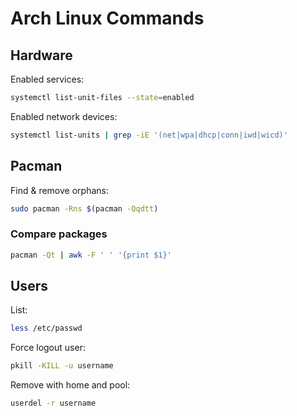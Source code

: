 # Arch Linux Commands

## Hardware

Enabled services:
```sh
systemctl list-unit-files --state=enabled
```

Enabled network devices:
```sh
systemctl list-units | grep -iE '(net|wpa|dhcp|conn|iwd|wicd)'
```

## Pacman
Find & remove orphans:
```sh
sudo pacman -Rns $(pacman -Qqdtt)
```

### Compare packages

```sh
pacman -Qt | awk -F ' ' '{print $1}'
```

## Users
List:
```sh
less /etc/passwd
```

Force logout user:
```sh
pkill -KILL -u username
```

Remove with home and pool:
```sh
userdel -r username
```
